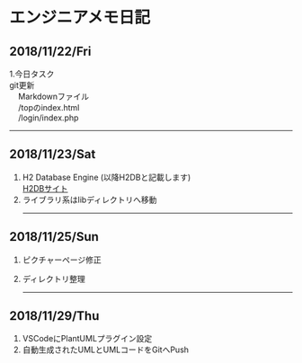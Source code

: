 # エンジニアメモ日記

## 2018/11/22/Fri
1.今日タスク  
    git更新  
    &nbsp;&nbsp;&nbsp;&nbsp;Markdownファイル  
    &nbsp;&nbsp;&nbsp;&nbsp;/topのindex.html  
    &nbsp;&nbsp;&nbsp;&nbsp;/login/index.php
    <hr>
## 2018/11/23/Sat  
1. H2 Database Engine (以降H2DBと記載します)  
    [H2DBサイト](http://www.h2database.com/html/main.html)  
2. ライブラリ系はlibディレクトリへ移動  
    <hr>
## 2018/11/25/Sun  
1. ピクチャーページ修正
2. ディレクトリ整理

    <hr>
## 2018/11/29/Thu  
1. VSCodeにPlantUMLプラグイン設定
2. 自動生成されたUMLとUMLコードをGitへPush

